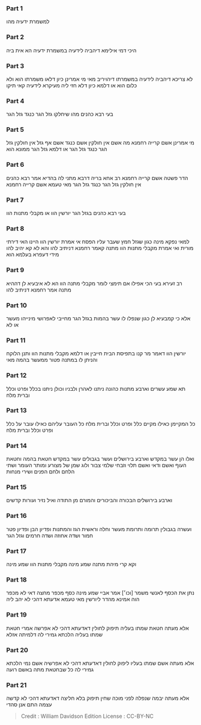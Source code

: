 
### Part 1
למשמרת ידעיה מהו

### Part 2
היכי דמי אילימא דיהביה לידעיה במשמרת ידעיה הא אית ביה

### Part 3
לא צריכא דיהביה לידעיה במשמרתו דיהויריב מאי מי אמרינן כיון דלאו משמרתו הוא ולא כלום הוא או דלמא כיון דלא חזי ליה מעיקרא לידעיה קאי תיקו

### Part 4
בעי רבא כהנים מהו שיחלקו גזל הגר כנגד גזל הגר

### Part 5
מי אמרינן אשם קרייה רחמנא מה אשם אין חולקין אשם כנגד אשם אף גזל אין חולקין גזל הגר כנגד גזל הגר או דלמא גזל הגר ממונא הוא

### Part 6
הדר פשטה אשם קרייה רחמנא רב אחא בריה דרבא מתני לה בהדיא אמר רבא כהנים אין חולקין גזל הגר כנגד גזל הגר מאי טעמא אשם קרייה רחמנא

### Part 7
בעי רבא כהנים בגזל הגר יורשין הוו או מקבלי מתנות הוו

### Part 8
למאי נפקא מינה כגון שגזל חמץ שעבר עליו הפסח אי אמרת יורשין הוו היינו האי דירתי מורית ואי אמרת מקבלי מתנות הוו מתנה קאמר רחמנא דניתיב להו והא לא קא יהיב להו מידי דעפרא בעלמא הוא

### Part 9
רב זעירא בעי הכי אפילו אם תימצי לומר מקבלי מתנה הוו הא לא איבעיא לן דההיא מתנה אמר רחמנא דניתיב להו

### Part 10
אלא כי קמבעיא לן כגון שנפלו לו עשר בהמות בגזל הגר מחייבי לאפרושי מינייהו מעשר או לא

### Part 11
יורשין הוו דאמר מר קנו בתפיסת הבית חייבין או דלמא מקבלי מתנות הוו ותנן הלוקח והניתן לו במתנה פטור ממעשר בהמה מאי

### Part 12
תא שמע עשרים וארבע מתנות כהונה ניתנו לאהרן ולבניו וכולן ניתנו בכלל ופרט וכלל וברית מלח

### Part 13
כל המקיימן כאילו מקיים כלל ופרט וכלל וברית מלח כל העובר עליהם כאילו עובר על כלל ופרט וכלל וברית מלח

### Part 14
ואלו הן עשר במקדש וארבע בירושלים ועשר בגבולים עשר במקדש חטאת בהמה וחטאת העוף ואשם ודאי ואשם תלוי וזבחי שלמי צבור ולוג שמן של מצורע ומותר העומר ושתי הלחם ולחם הפנים ושירי מנחות

### Part 15
וארבע בירושלים הבכורה והביכורים והמורם מן התודה ואיל נזיר ועורות קדשים

### Part 16
ועשרה בגבולין תרומה ותרומת מעשר וחלה וראשית הגז והמתנות ופדיון הבן ופדיון פטר חמור ושדה אחוזה ושדה חרמים וגזל הגר

### Part 17
וקא קרי מיהת מתנה שמע מינה מקבלי מתנות הוו שמע מינה

### Part 18
נתן את הכסף לאנשי משמר [וכו׳] אמר אביי שמע מינה כסף מכפר מחצה דאי לא מכפר הוה אמינא מהדר ליורשין מאי טעמא אדעתא דהכי לא יהב ליה

### Part 19
אלא מעתה חטאת שמתו בעליה תיפוק לחולין דאדעתא דהכי לא אפרשה אמרי חטאת שמתו בעליה הלכתא גמירי לה דלמיתה אזלא

### Part 20
אלא מעתה אשם שמתו בעליו ליפוק לחולין דאדעתא דהכי לא אפרשיה אשם נמי הלכתא גמירי לה כל שבחטאת מתה באשם רועה

### Part 21
אלא מעתה יבמה שנפלה לפני מוכה שחין תיפוק בלא חליצה דאדעתא דהכי לא קדשה עצמה התם אנן סהדי

>Credit : William Davidson Edition
>License : CC-BY-NC